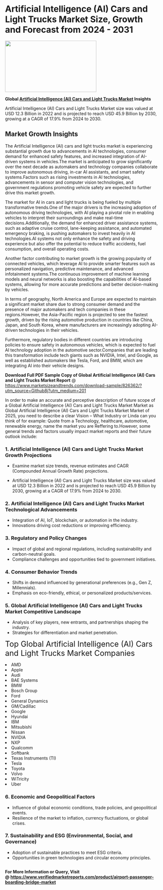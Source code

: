 <H1>Artificial Intelligence (AI) Cars and Light Trucks Market Size, Growth and Forecast from 2024 - 2031</H1><img class="aligncenter size-medium wp-image-584254" src="https://thirdeyenews.in/wp-content/uploads/2024/09/Global-Market-Research-300x168.jpeg" alt="" width="300" height="168" /><p><strong>Global&nbsp;<a href="https://www.marketsizeandtrends.com/download-sample/826362/?utm_source=Github8j?utm_medium=201">Artificial Intelligence (AI) Cars and Light Trucks Market</a> Insights</strong></p><p>Artificial Intelligence (AI) Cars and Light Trucks Market size was valued at USD 12.3 Billion in 2022 and is projected to reach USD 45.9 Billion by 2030, growing at a CAGR of 17.9% from 2024 to 2030.</p><p><h2>Market Growth Insights</h2> <p>The Artificial Intelligence (AI) cars and light trucks market is experiencing substantial growth due to advancements in AI technologies, consumer demand for enhanced safety features, and increased integration of AI-driven systems in vehicles.The market is anticipated to grow significantly over the next decade as automakers and technology companies collaborate to improve autonomous driving, in-car AI assistants, and smart safety systems.Factors such as rising investments in AI technologies, advancements in sensor and computer vision technologies, and government regulations promoting vehicle safety are expected to further drive this market growth.</p> <p>The market for AI in cars and light trucks is being fueled by multiple transformative trends.One of the major drivers is the increasing adoption of autonomous driving technologies, with AI playing a pivotal role in enabling vehicles to interpret their surroundings and make real-time decisions.Additionally, the demand for enhanced driver assistance systems, such as adaptive cruise control, lane-keeping assistance, and automated emergency braking, is pushing automakers to invest heavily in AI technologies.AI systems not only enhance the safety and driving experience but also offer the potential to reduce traffic accidents, fuel consumption, and overall operating costs.</p> <p>Another factor contributing to market growth is the growing popularity of connected vehicles, which leverage AI to provide smarter features such as personalized navigation, predictive maintenance, and advanced infotainment systems.The continuous improvement of machine learning models and neural networks is also boosting the capabilities of AI-based systems, allowing for more accurate predictions and better decision-making by vehicles.</p> <p>In terms of geography, North America and Europe are expected to maintain a significant market share due to strong consumer demand and the presence of major automakers and tech companies in these regions.However, the Asia-Pacific region is projected to see the fastest growth, driven by the rising automotive production in countries like China, Japan, and South Korea, where manufacturers are increasingly adopting AI-driven technologies in their vehicles.</p> <p>Furthermore, regulatory bodies in different countries are introducing policies to ensure safety in autonomous vehicles, which is expected to fuel AI technology adoption in the automotive sector.Companies that are leading this transformation include tech giants such as NVIDIA, Intel, and Google, as well as established automakers like Tesla, Ford, and BMW, which are integrating AI into their vehicle designs.</p> <p><span class=""><strong>Download Full PDF Sample Copy of Global Artificial Intelligence (AI) Cars and Light Trucks Market Report</strong> @ <a href="https://www.marketsizeandtrends.com/download-sample/826362/?utm_source=Github8j?utm_medium=201" target="_blank">https://www.marketsizeandtrends.com/download-sample/826362/?utm_source=Github8j?utm_medium=201</a></span></p><p>In order to make an accurate and perceptive description of future scope of a Global&nbsp;Artificial Intelligence (AI) Cars and Light Trucks Market Market as Global&nbsp;Artificial Intelligence (AI) Cars and Light Trucks Market Market of 2025, you need to describe a clear Vision &ndash; What Industry or Linda can you think of for example: Quote from a Technology, healthcare, automotive, renewable energy, name the market you are Reffering to.However, some general trends and factors usually impact market reports and their future outlook include:</p><h3>1.&nbsp;<strong>Artificial Intelligence (AI) Cars and Light Trucks Market Growth Projections</strong></h3><ul><li>Examine market size trends, revenue estimates and CAGR (Compounded Annual Growth Rate) projections.</li><li><p>Artificial Intelligence (AI) Cars and Light Trucks Market size was valued at USD 12.3 Billion in 2022 and is projected to reach USD 45.9 Billion by 2030, growing at a CAGR of 17.9% from 2024 to 2030.</p></li></ul><h3>2.&nbsp;<strong>Artificial Intelligence (AI) Cars and Light Trucks Market Technological Advancements</strong></h3><ul><li>Integration of AI, IoT, blockchain, or automation in the industry.</li><li>Innovations driving cost reductions or improving efficiency.</li></ul><h3>3.&nbsp;<strong>Regulatory and Policy Changes</strong></h3><ul><li>Impact of global and regional regulations, including sustainability and carbon-neutral goals.</li><li>Compliance challenges and opportunities tied to government initiatives.</li></ul><h3>4.&nbsp;<strong>Consumer Behavior Trends</strong></h3><ul><li>Shifts in demand influenced by generational preferences (e.g., Gen Z, Millennials).</li><li>Emphasis on eco-friendly, ethical, or personalized products/services.</li></ul><h3>5.&nbsp;<strong>Global Artificial Intelligence (AI) Cars and Light Trucks Market Competitive Landscape</strong></h3><ul><li>Analysis of key players, new entrants, and partnerships shaping the industry.</li><li>Strategies for differentiation and market penetration.</li></ul><p data-pm-slice="1 1 []"><span style="color: inherit; font-family: inherit; font-size: 25px;">Top Global Artificial Intelligence (AI) Cars and Light Trucks Market Companies</span></p><div class="" data-test-id=""><p><li>AMD</li><li> Apple</li><li> Audi</li><li> BAE Systems</li><li> BMW</li><li> Bosch Group</li><li> Ford</li><li> General Dynamics</li><li> GM/Cadillac</li><li> Google</li><li> Hyundai</li><li> IBM</li><li> Mitsubishi</li><li> Nissan</li><li> NVIDIA</li><li> NXP</li><li> Qualcomm</li><li> Softbank</li><li> Texas Instruments (TI)</li><li> Tesla</li><li> Toyota</li><li> Volvo</li><li> WiTricity</li><li> Uber</li></p></div><h3>6.&nbsp;<strong>Economic and Geopolitical Factors</strong></h3><ul><li>Influence of global economic conditions, trade policies, and geopolitical events.</li><li>Resilience of the market to inflation, currency fluctuations, or global crises.</li></ul><h3>7.&nbsp;<strong>Sustainability and ESG (Environmental, Social, and Governance)</strong></h3><ul><li>Adoption of sustainable practices to meet ESG criteria.</li><li>Opportunities in green technologies and circular economy principles.</li></ul><h2><strong style="font-size: 14px;">For More Information or Query, Visit @&nbsp;</strong><a style="background-color: #ffffff; font-size: 14px;" href="https://www.marketsizeandtrends.com/report/artificial-intelligence-ai-cars-and-light-trucks-market/" target="_blank">https://www.verifiedmarketreports.com/product/airport-passenger-boarding-bridge-market</a></h2>